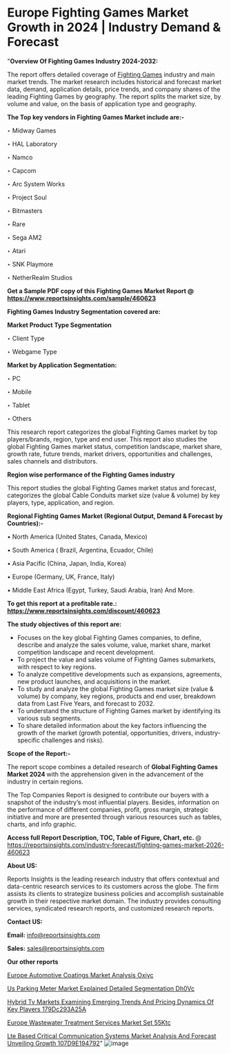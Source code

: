 # Europe Fighting Games Market Growth in 2024 | Industry Demand & Forecast

"<strong>Overview Of Fighting Games Industry 2024-2032:</strong>

The report offers detailed coverage of <a href=https://www.reportsinsights.com/sample/460623>Fighting Games</a> industry and main market trends. The market research includes historical and forecast market data, demand, application details, price trends, and company shares of the leading Fighting Games by geography. The report splits the market size, by volume and value, on the basis of application type and geography.

<strong>The Top key vendors in Fighting Games Market include are:- </strong>

‣ Midway Games

‣ HAL Laboratory

‣ Namco

‣ Capcom

‣ Arc System Works

‣ Project Soul

‣ Bitmasters

‣ Rare

‣ Sega AM2

‣ Atari

‣ SNK Playmore

‣ NetherRealm Studios

<strong>Get a Sample PDF copy of this Fighting Games Market Report </strong><strong>@ <a href=https://www.reportsinsights.com/sample/460623 style=color:#0000ff;>https://www.reportsinsights.com/sample/460623</a> </strong>

<strong>Fighting Games Industry Segmentation covered are:</strong>

<strong>Market Product Type Segmentation</strong>

‣ Client Type

‣ Webgame Type

<strong>Market by Application Segmentation:</strong>

‣ PC

‣ Mobile

‣ Tablet

‣ Others

This research report categorizes the global Fighting Games market by top players/brands, region, type and end user. This report also studies the global Fighting Games market status, competition landscape, market share, growth rate, future trends, market drivers, opportunities and challenges, sales channels and distributors.

<strong>Region wise performance of the Fighting Games industry</strong><strong> </strong>

This report studies the global Fighting Games market status and forecast, categorizes the global Cable Conduits market size (value &amp; volume) by key players, type, application, and region. 

<strong>Regional Fighting Games Market (Regional Output, Demand &amp; Forecast by Countries):-</strong>

• North America (United States, Canada, Mexico)

• South America ( Brazil, Argentina, Ecuador, Chile)

• Asia Pacific (China, Japan, India, Korea)

• Europe (Germany, UK, France, Italy)

• Middle East Africa (Egypt, Turkey, Saudi Arabia, Iran) And More.

<strong>To get this report at a profitable rate.: <a href=https://www.reportsinsights.com/discount/460623 style=color:#0000ff;>https://www.reportsinsights.com/discount/460623</a></strong>

<strong>The study objectives of this report are:</strong>
<ul>
  <li>Focuses on the key global Fighting Games companies, to define, describe and analyze the sales volume, value, market share, market competition landscape and recent development.</li>
  <li>To project the value and sales volume of Fighting Games submarkets, with respect to key regions.</li>
  <li>To analyze competitive developments such as expansions, agreements, new product launches, and acquisitions in the market.</li>
  <li>To study and analyze the global Fighting Games market size (value &amp; volume) by company, key regions, products and end user, breakdown data from Last Five Years, and forecast to 2032.</li>
  <li>To understand the structure of Fighting Games market by identifying its various sub segments.</li>
  <li>To share detailed information about the key factors influencing the growth of the market (growth potential, opportunities, drivers, industry-specific challenges and risks).</li>
</ul>
<strong>Scope of the Report:-</strong><strong> </strong>

The report scope combines a detailed research of <strong>Global Fighting Games Market 2024 </strong>with the apprehension given in the advancement of the industry in certain regions.

The Top Companies Report is designed to contribute our buyers with a snapshot of the industry’s most influential players. Besides, information on the performance of different companies, profit, gross margin, strategic initiative and more are presented through various resources such as tables, charts, and info graphic.

<strong>Access full Report Description, TOC, Table of Figure, Chart, etc. </strong>@   <a href=https://reportsinsights.com/industry-forecast/fighting-games-market-2026-460623 style=color:#0000ff;>https://reportsinsights.com/industry-forecast/fighting-games-market-2026-460623</a>

<strong>About US:</strong>

Reports Insights is the leading research industry that offers contextual and data-centric research services to its customers across the globe. The firm assists its clients to strategize business policies and accomplish sustainable growth in their respective market domain. The industry provides consulting services, syndicated research reports, and customized research reports.

<strong>Contact US:</strong>

<p class=""""><b>Email:</b> <a href=mailto:info@reportsinsights.com>info@reportsinsights.com</a></p>
<p class=""""><b>Sales:</b> <a href=mailto:sales@reportsinsights.com>sales@reportsinsights.com</a></p>

<strong>Our other reports</strong>

<a href=https://www.linkedin.com/pulse/europe-automotive-coatings-market-analysis-oxiyc/>Europe Automotive Coatings Market Analysis Oxiyc</a>

<a href=https://www.linkedin.com/pulse/us-parking-meter-market-explained-detailed-segmentation-dh0vc/>Us Parking Meter Market Explained Detailed Segmentation Dh0Vc</a>

<a href=https://medium.com/@tidke9676/hybrid-tv-markets-examining-emerging-trends-and-pricing-dynamics-of-key-players-179dc293a25a>Hybrid Tv Markets Examining Emerging Trends And Pricing Dynamics Of Key Players 179Dc293A25A</a>

<a href=https://www.linkedin.com/pulse/europe-wastewater-treatment-services-market-set-55ktc/>Europe Wastewater Treatment Services Market Set 55Ktc</a>

<a href=https://medium.com/@gd336335/lte-based-critical-communication-systems-market-analysis-and-forecast-unveiling-growth-107d9e194792>Lte Based Critical Communication Systems Market Analysis And Forecast Unveiling Growth 107D9E194792</a>"
![image](https://github.com/daminid12/RImarketresearch/assets/158430485/53783769-0efd-4692-bdda-de03616310b8)
 
